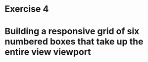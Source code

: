 # Exercise 4 
# Building a responsive grid of six numbered boxes that take up the entire view viewport